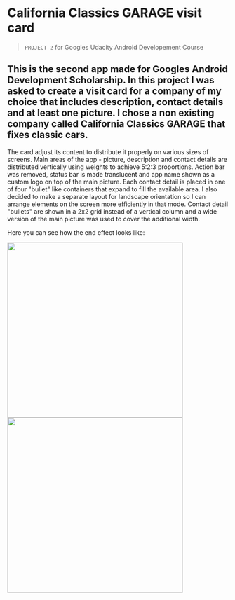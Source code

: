 # California Classics GARAGE visit card
>`PROJECT 2` for Googles Udacity Android Developement Course

This is the second app made for Googles Android Development Scholarship. In this project I was asked to create a visit card for a company of my choice that includes description, contact details and at least one picture. I chose a non existing company called California Classics GARAGE that fixes classic cars.
----------------------------
The card adjust its content to distribute it properly on various sizes of screens. Main areas of the app - picture, description and contact details are distributed vertically using weights to achieve 5:2:3 proportions. Action bar was removed, status bar is made translucent and app name shown as a custom logo on top of the main picture. Each contact detail is placed in one of four "bullet" like containers that expand to fill the available area. I also decided to make a separate layout for landscape orientation so I can arrange elements on the screen more efficiently in that mode. Contact detail "bullets" are shown in a 2x2 grid instead of a vertical column and a wide version of the main picture was used to cover the additional width.

Here you can see how the end effect looks like:

<img src="https://cloud.githubusercontent.com/assets/25821037/23335834/f91bb480-fbbd-11e6-86b7-f06d7134f81b.jpg" align="center" height="400" > <img src="https://cloud.githubusercontent.com/assets/25821037/23335835/f91e107c-fbbd-11e6-981c-ebf57a79e46a.jpg" align="center" width="400" >
